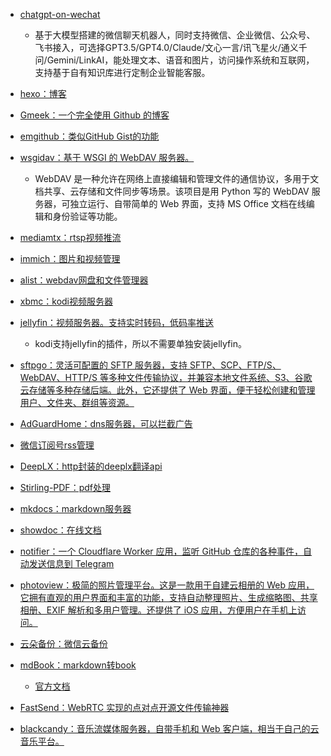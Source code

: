 - [chatgpt-on-wechat](https://github.com/zhayujie/chatgpt-on-wechat)
    - 基于大模型搭建的微信聊天机器人，同时支持微信、企业微信、公众号、飞书接入，可选择GPT3.5/GPT4.0/Claude/文心一言/讯飞星火/通义千问/Gemini/LinkAI，能处理文本、语音和图片，访问操作系统和互联网，支持基于自有知识库进行定制企业智能客服。

- [hexo：博客](https://github.com/hexojs/hexo)

- [Gmeek：一个完全使用 Github 的博客](https://github.com/Meekdai/Gmeek)

- [emgithub：类似GitHub Gist的功能](https://github.com/yusanshi/emgithub)

- [wsgidav：基于 WSGI 的 WebDAV 服务器。](https://github.com/mar10/wsgidav)

    - WebDAV 是一种允许在网络上直接编辑和管理文件的通信协议，多用于文档共享、云存储和文件同步等场景。该项目是用 Python 写的 WebDAV 服务器，可独立运行、自带简单的 Web 界面，支持 MS Office 文档在线编辑和身份验证等功能。

- [mediamtx：rtsp视频推流](https://github.com/bluenviron/mediamtx)

- [immich：图片和视频管理](https://github.com/immich-app/immich)

- [alist：webdav网盘和文件管理器](https://github.com/alist-org/alist)

- [xbmc：kodi视频服务器](https://github.com/xbmc/xbmc)

- [jellyfin：视频服务器。支持实时转码，低码率推送](https://github.com/jellyfin/jellyfin)
    - kodi支持jellyfin的插件，所以不需要单独安装jellyfin。

- [sftpgo：灵活可配置的 SFTP 服务器，支持 SFTP、SCP、FTP/S、WebDAV、HTTP/S 等多种文件传输协议，并兼容本地文件系统、S3、谷歌云存储等多种存储后端。此外，它还提供了 Web 界面，便于轻松创建和管理用户、文件夹、群组等资源。](https://github.com/drakkan/sftpgo)

- [AdGuardHome：dns服务器，可以拦截广告](https://github.com/AdguardTeam/AdGuardHome)

- [微信订阅号rss管理](https://github.com/cooderl/wewe-rss)

- [DeepLX：http封装的deeplx翻译api](https://github.com/OwO-Network/DeepLX)

- [Stirling-PDF：pdf处理](https://github.com/Stirling-Tools/Stirling-PDF)

- [mkdocs：markdown服务器](https://github.com/mkdocs/mkdocs)

- [showdoc：在线文档](https://github.com/star7th/showdoc)

- [notifier：一个 Cloudflare Worker 应用，监听 GitHub 仓库的各种事件，自动发送信息到 Telegram](https://github.com/byodian/notifier)

- [photoview：极简的照片管理平台。这是一款用于自建云相册的 Web 应用，它拥有直观的用户界面和丰富的功能，支持自动整理照片、生成缩略图、共享相册、EXIF 解析和多用户管理。还提供了 iOS 应用，方便用户在手机上访问。](https://github.com/photoview/photoview)

- [云朵备份：微信云备份](https://www.cloudbak.org/)

- [mdBook：markdown转book](https://github.com/rust-lang/mdBook)
    - [官方文档](https://rust-lang.github.io/mdBook/guide/creating.html)

- [FastSend：WebRTC 实现的点对点开源文件传输神器](https://github.com/ShouChenICU/FastSend)

- [blackcandy：音乐流媒体服务器，自带手机和 Web 客户端，相当于自己的云音乐平台。](https://github.com/blackcandy-org/blackcandy)


